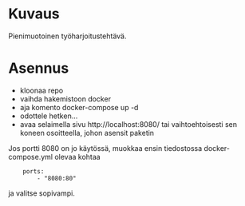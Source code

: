 # Kuvaus

Pienimuotoinen työharjoitustehtävä. 

# Asennus

- kloonaa repo
- vaihda hakemistoon docker
- aja komento docker-compose up -d
- odottele hetken...
- avaa selaimella sivu http://localhost:8080/ tai vaihtoehtoisesti sen koneen osoitteella, johon asensit paketin

Jos portti 8080 on jo käytössä, muokkaa ensin tiedostossa docker-compose.yml olevaa kohtaa
```
    ports:
        - "8080:80"
```
ja valitse sopivampi.

